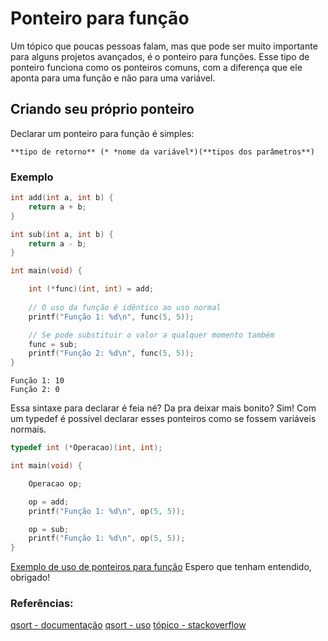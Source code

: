 # Ponteiro para função

Um tópico que poucas pessoas falam, mas que pode ser muito importante para alguns projetos avançados, é o ponteiro para funções. Esse tipo de ponteiro funciona como os ponteiros comuns, com a diferença que ele aponta para uma função e não para uma variável.


## Criando seu próprio ponteiro

Declarar um ponteiro para função é simples:

`**tipo de retorno** (* *nome da variável*)(**tipos dos parâmetros**)`

### Exemplo

```c
int add(int a, int b) {
    return a + b;
}

int sub(int a, int b) {
    return a - b;
}

int main(void) {

    int (*func)(int, int) = add;
    
    // O uso da função é idêntico ao uso normal
    printf("Função 1: %d\n", func(5, 5));

    // Se pode substituir o valor a qualquer momento também
    func = sub;
    printf("Função 2: %d\n", func(5, 5));
}
```

```
Função 1: 10
Função 2: 0
```

Essa sintaxe para declarar é feia né? Da pra deixar mais bonito? Sim! Com um typedef é possível declarar esses ponteiros como se fossem variáveis normais.
```c
typedef int (*Operacao)(int, int);

int main(void) {

    Operacao op;

    op = add;
    printf("Função 1: %d\n", op(5, 5));

    op = sub;
    printf("Função 1: %d\n", op(5, 5));
}
```

[Exemplo de uso de ponteiros para função](./1-1-qsort.md)
Espero que tenham entendido, obrigado!

### Referências:
[qsort - documentação](https://www.cplusplus.com/reference/cstdlib/qsort/)
[qsort - uso](https://www.galirows.com.br/meublog/programacao/utilizacao-funcao-qsort/)
[tópico - stackoverflow](https://stackoverflow.com/questions/840501/how-do-function-pointers-in-c-work)
